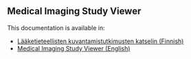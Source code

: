 ## Medical Imaging Study Viewer

This documentation is available in:
- [Lääketieteellisten kuvantamistutkimusten katselin (Finnish)](/fi/index.md)
- [Medical Imaging Study Viewer (English)](/en/index.md)
